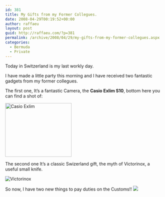 ```yaml
---
id: 381
title: My Gifts from my Former Collegues.
date: 2008-04-29T00:19:52+00:00
author: raffaeu
layout: post
guid: http://raffaeu.com/?p=381
permalink: /archive/2008/04/29/my-gifts-from-my-former-collegues.aspx
categories:
  - Bermuda
  - Private
---
```

Today in Switzerland is my last workly day.
  
I have made a little party this morning and I have received two fantastic gadgets from my former collegues.
  
The first one, It&#8217;s a fantastic Camera, the <span style="font-weight: bold;">Casio Exlim S10</span>, bottom here you can find a shot of:
  
<img src="http://www.casio-europe.com/it/images/exilim/detail/exs10black.jpg" alt="Casio Exlim" style="width: 212px; height: 172px;" />
  
The second one It&#8217;s a classic Swizerland gift, the myth of Victorinox, a useful small knife.
  
![Victorinox](http://www.victorinox.ch/images/content/page1/rb_off_spartan.jpg)
  
So now, I have two new things to pay duties on the Customs!! ![](http://raffaeu.com/wp-content/uploads/2013/03/7a8353d8-d89d-42a5-8649-7230ac5cb0b1cry_smile.gif)